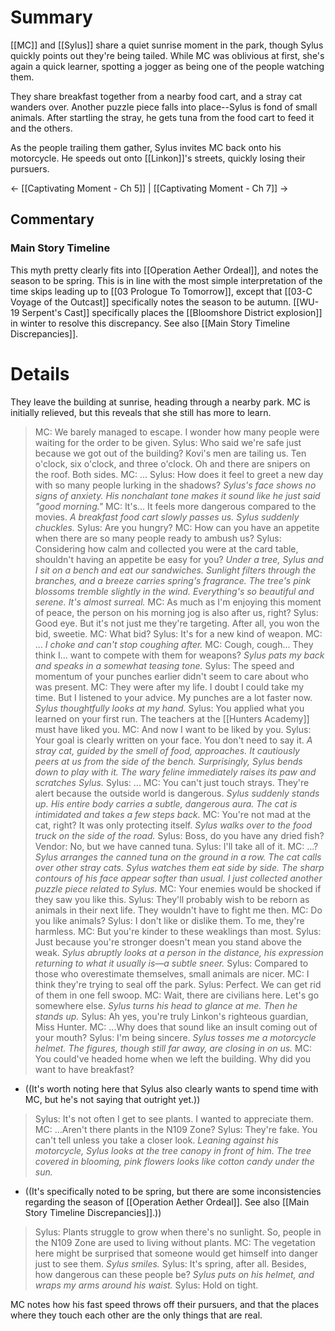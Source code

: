 # Summary
[[MC]] and [[Sylus]] share a quiet sunrise moment in the park, though Sylus quickly points out they're being tailed. While MC was oblivious at first, she's again a quick learner, spotting a jogger as being one of the people watching them.

They share breakfast together from a nearby food cart, and a stray cat wanders over. Another puzzle piece falls into place--Sylus is fond of small animals. After startling the stray, he gets tuna from the food cart to feed it and the others.

As the people trailing them gather, Sylus invites MC back onto his motorcycle. He speeds out onto [[Linkon]]'s streets, quickly losing their pursuers.

← [[Captivating Moment - Ch 5]] | [[Captivating Moment - Ch 7]] →
## Commentary

### Main Story Timeline
This myth pretty clearly fits into [[Operation Aether Ordeal]], and notes the season to be spring. This is in line with the most simple interpretation of the time skips leading up to [[03 Prologue To Tomorrow]], except that [[03-C Voyage of the Outcast]] specifically notes the season to be autumn. [[WU-19 Serpent's Cast]] specifically places the [[Bloomshore District explosion]] in winter to resolve this discrepancy. See also [[Main Story Timeline Discrepancies]].

# Details
They leave the building at sunrise, heading through a nearby park. MC is initially relieved, but this reveals that she still has more to learn.

> MC: We barely managed to escape. I wonder how many people were waiting for the order to be given.
> Sylus: Who said we're safe just because we got out of the building? Kovi's men are tailing us. Ten o'clock, six o'clock, and three o'clock. Oh and there are snipers on the roof. Both sides.
> MC: ...
> Sylus: How does it feel to greet a new day with so many people lurking in the shadows?
> *Sylus's face shows no signs of anxiety. His nonchalant tone makes it sound like he just said "good morning."*
> MC: It's... It feels more dangerous compared to the movies.
> *A breakfast food cart slowly passes us. Sylus suddenly chuckles.*
> Sylus: Are you hungry?
> MC: How can you have an appetite when there are so many people ready to ambush us?
> Sylus: Considering how calm and collected you were at the card table, shouldn't having an appetite be easy for you?
> *Under a tree, Sylus and I sit on a bench and eat our sandwiches.*
> *Sunlight filters through the branches, and a breeze carries spring's fragrance. The tree's pink blossoms tremble slightly in the wind.*
> *Everything's so beautiful and serene. It's almost surreal.*
> MC: As much as I'm enjoying this moment of peace, the person on his morning jog is also after us, right?
> Sylus: Good eye. But it's not just me they're targeting. After all, you won the bid, sweetie.
> MC: What bid?
> Sylus: It's for a new kind of weapon.
> MC: ...
> *I choke and can't stop coughing after.*
> MC: Cough, cough... They think I... want to compete with them for weapons?
> *Sylus pats my back and speaks in a somewhat teasing tone.*
> Sylus: The speed and momentum of your punches earlier didn't seem to care about who was present.
> MC: They were after my life. I doubt I could take my time. But I listened to your advice. My punches are a lot faster now.
> *Sylus thoughtfully looks at my hand.*
> Sylus: You applied what you learned on your first run. The teachers at the [[Hunters Academy]] must have liked you.
> MC: And now I want to be liked by you.
> Sylus: Your goal is clearly written on your face. You don't need to say it.
> *A stray cat, guided by the smell of food, approaches. It cautiously peers at us from the side of the bench.*
> *Surprisingly, Sylus bends down to play with it. The wary feline immediately raises its paw and scratches Sylus.*
> Sylus: ...
> MC: You can't just touch strays. They're alert because the outside world is dangerous.
> *Sylus suddenly stands up. His entire body carries a subtle, dangerous aura. The cat is intimidated and takes a few steps back.*
> MC: You're not mad at the cat, right? It was only protecting itself.
> *Sylus walks over to the food truck on the side of the road.*
> Sylus: Boss, do you have any dried fish?
> Vendor: No, but we have canned tuna.
> Sylus: I'll take all of it.
> MC: ...?
> *Sylus arranges the canned tuna on the ground in a row. The cat calls over other stray cats.*
> *Sylus watches them eat side by side. The sharp contours of his face appear softer than usual.*
> *I just collected another puzzle piece related to Sylus.*
> MC: Your enemies would be shocked if they saw you like this.
> Sylus: They'll probably wish to be reborn as animals in their next life. They wouldn't have to fight me then.
> MC: Do you like animals?
> Sylus: I don't like or dislike them. To me, they're harmless.
> MC: But you're kinder to these weaklings than most.
> Sylus: Just because you're stronger doesn't mean you stand above the weak.
> *Sylus abruptly looks at a person in the distance, his expression returning to what it usually is—a subtle sneer.*
> Sylus: Compared to those who overestimate themselves, small animals are nicer.
> MC: I think they're trying to seal off the park.
> Sylus: Perfect. We can get rid of them in one fell swoop.
> MC: Wait, there are civilians here. Let's go somewhere else.
> *Sylus turns his head to glance at me. Then he stands up.*
> Sylus: Ah yes, you're truly Linkon's righteous guardian, Miss Hunter.
> MC: ...Why does that sound like an insult coming out of your mouth?
> Sylus: I'm being sincere.
> *Sylus tosses me a motorcycle helmet. The figures, though still far away, are closing in on us.*
> MC: You could've headed home when we left the building. Why did you want to have breakfast?
* ((It's worth noting here that Sylus also clearly wants to spend time with MC, but he's not saying that outright yet.))

> Sylus: It's not often I get to see plants. I wanted to appreciate them.
> MC: ...Aren't there plants in the N109 Zone?
> Sylus: They're fake. You can't tell unless you take a closer look.
> *Leaning against his motorcycle, Sylus looks at the tree canopy in front of him.*
> *The tree covered in blooming, pink flowers looks like cotton candy under the sun.*
* ((It's specifically noted to be spring, but there are some inconsistencies regarding the season of [[Operation Aether Ordeal]]. See also [[Main Story Timeline Discrepancies]].))

> Sylus: Plants struggle to grow when there's no sunlight. So, people in the N109 Zone are used to living without plants.
> MC: The vegetation here might be surprised that someone would get himself into danger just to see them.
> *Sylus smiles.*
> Sylus: It's spring, after all. Besides, how dangerous can these people be?
> *Sylus puts on his helmet, and wraps my arms around his waist.*
> Sylus: Hold on tight.

MC notes how his fast speed throws off their pursuers, and that the places where they touch each other are the only things that are real.